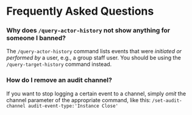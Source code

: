 
# Frequently Asked Questions

### Why does `/query-actor-history` not show anything for someone I banned?

The `/query-actor-history` command lists events that were *initiated or performed by* a user, e.g., a group staff user.
You should be using the `/query-target-history` command instead.

### How do I remove an audit channel?

If you want to stop logging a certain event to a channel, simply *omit* the channel parameter of the appropriate command, like this: `/set-audit-channel audit-event-type:'Instance Close'`

